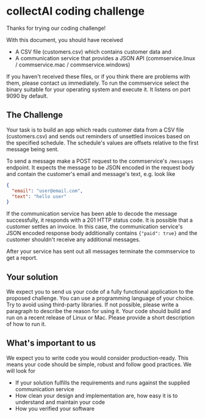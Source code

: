 # collectAI coding challenge
Thanks for trying our coding challenge!

With this document, you should have received
* A CSV file (customers.csv) which contains customer data and
* A communication service that provides a JSON API  (commservice.linux / commservice.mac / commservice.windows)

If you haven't received these files, or if you think there are problems with them, please contact us immediately.
To run the commservice select the binary suitable for your operating system and execute it. It listens on port 9090 by default.


## The Challenge
Your task is to build an app which reads customer data from a CSV file (customers.csv) and sends out reminders of unsettled invoices based on the specified schedule. The schedule's values are offsets relative to the first message being sent.

To send a message make a POST request to the commservice's `/messages` endpoint. It expects the message to be JSON encoded in the request body and contain the customer's email and message's text, e.g. look like
```json
{
  "email": "user@email.com",
  "text": "hello user"
}
```

If the communication service has been able to decode the message successfully, it responds with a 201 HTTP status code. It is possible that a customer settles an invoice. In this case, the communication service's JSON encoded response body additionally contains `{"paid": true}` and the customer shouldn't receive any additional messages.

After your service has sent out all messages terminate the commservice to get a report.


## Your solution
We expect you to send us your code of a fully functional application to the proposed challenge. You can use a programming language of your choice. Try to avoid using third-party libraries. If not possible, please write a paragraph to describe the reason for using it.
Your code should build and run on a recent release of Linux or Mac. Please provide a short description of how to run it.


## What's important to us
We expect you to write code you would consider production-ready. This means your code should be simple, robust and follow good practices.
We will look for
* If your solution fulfills the requirements and runs against the supplied communication service
* How clean your design and implementation are, how easy it is to understand and maintain your code
* How you verified your software
